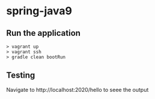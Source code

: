 # spring-java9

## Run the application

```
> vagrant up
> vagrant ssh
> gradle clean bootRun
```

## Testing

Navigate to http://localhost:2020/hello to seee the output